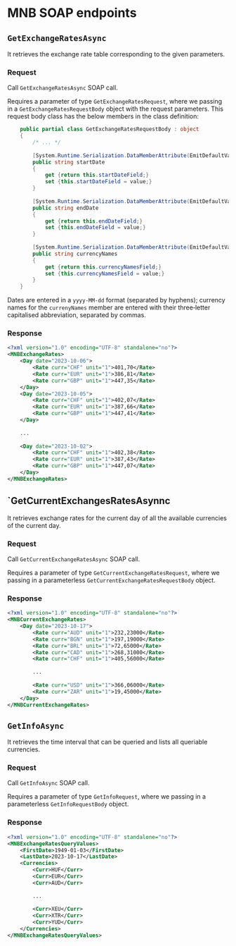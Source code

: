# MNB SOAP endpoints

## `GetExchangeRatesAsync`

It retrieves the exchange rate table corresponding to the given parameters.

### Request

Call `GetExchangeRatesAsync` SOAP call. 

Requires a parameter of type `GetExchangeRatesRequest`, where we passing in a `GetExchangeRatesRequestBody` object with the request parameters. This request body class has the below members in the class definition:

```csharp
    public partial class GetExchangeRatesRequestBody : object
    {
        /* ... */
        
        [System.Runtime.Serialization.DataMemberAttribute(EmitDefaultValue=false)]
        public string startDate
        {
            get {return this.startDateField;}
            set {this.startDateField = value;}
        }
        
        [System.Runtime.Serialization.DataMemberAttribute(EmitDefaultValue=false, Order=1)]
        public string endDate
        {
            get {return this.endDateField;}
            set {this.endDateField = value;}
        }
        
        [System.Runtime.Serialization.DataMemberAttribute(EmitDefaultValue=false, Order=2)]
        public string currencyNames
        {
            get {return this.currencyNamesField;}
            set {this.currencyNamesField = value;}
        }
    }
```

Dates are entered in a `yyyy‐MM-dd` format (separated by hyphens); currency names for the `currenyNames` member are entered with their three‐letter capitalised abbreviation, separated by commas.

### Response



```xml
<?xml version="1.0" encoding="UTF-8" standalone="no"?>
<MNBExchangeRates>
    <Day date="2023-10-06">
        <Rate curr="CHF" unit="1">401,70</Rate>
        <Rate curr="EUR" unit="1">386,81</Rate>
        <Rate curr="GBP" unit="1">447,35</Rate>
    </Day>
    <Day date="2023-10-05">
        <Rate curr="CHF" unit="1">402,07</Rate>
        <Rate curr="EUR" unit="1">387,66</Rate>
        <Rate curr="GBP" unit="1">447,41</Rate>
    </Day>
	
    ...
	
    <Day date="2023-10-02">
        <Rate curr="CHF" unit="1">402,38</Rate>
        <Rate curr="EUR" unit="1">387,43</Rate>
        <Rate curr="GBP" unit="1">447,07</Rate>
    </Day>
</MNBExchangeRates>

```


## `GetCurrentExchangesRatesAsynnc

It retrieves exchange rates for the current day of all the available currencies of the current day.

### Request

Call `GetCurrentExchangeRatesAsync` SOAP call. 

Requires a parameter of type `GetCurrentExchangeRatesRequest`, where we passing in a parameterless `GetCurrentExchangeRatesRequestBody` object. 



### Response

```xml
<?xml version="1.0" encoding="UTF-8" standalone="no"?>
<MNBCurrentExchangeRates>
    <Day date="2023-10-17">
        <Rate curr="AUD" unit="1">232,23000</Rate>
        <Rate curr="BGN" unit="1">197,19000</Rate>
        <Rate curr="BRL" unit="1">72,65000</Rate>
        <Rate curr="CAD" unit="1">268,31000</Rate>
        <Rate curr="CHF" unit="1">405,56000</Rate>
		
        ...
		
        <Rate curr="USD" unit="1">366,06000</Rate>
        <Rate curr="ZAR" unit="1">19,45000</Rate>
    </Day>
</MNBCurrentExchangeRates>
```


## `GetInfoAsync`

It retrieves the time interval that can be queried and lists all queriable currencies.

### Request

Call `GetInfoAsync` SOAP call. 

Requires a parameter of type `GetInfoRequest`, where we passing in a parameterless `GetInfoRequestBody` object. 

### Response

```xml
<?xml version="1.0" encoding="UTF-8" standalone="no"?>
<MNBExchangeRatesQueryValues>
    <FirstDate>1949-01-03</FirstDate>
    <LastDate>2023-10-17</LastDate>
    <Currencies>
        <Curr>HUF</Curr>
        <Curr>EUR</Curr>
        <Curr>AUD</Curr>
		
        ...
		
		<Curr>XEU</Curr>
        <Curr>XTR</Curr>
        <Curr>YUD</Curr>
    </Currencies>
</MNBExchangeRatesQueryValues>
```


